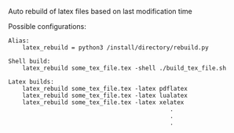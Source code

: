 Auto rebuild of latex files based on last modification time

Possible configurations:

    Alias:
        latex_rebuild = python3 /install/directory/rebuild.py

    Shell build:
        latex_rebuild some_tex_file.tex -shell ./build_tex_file.sh 

    Latex builds:
        latex_rebuild some_tex_file.tex -latex pdflatex
        latex_rebuild some_tex_file.tex -latex lualatex
        latex_rebuild some_tex_file.tex -latex xelatex
                                                  .
                                                  .
                                                  .
